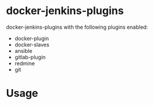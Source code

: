 # docker-jenkins-plugins

docker-jenkins-plugins with the following plugins enabled:
 * docker-plugin
 * docker-slaves
 * ansible
 * gitlab-plugin
 * redmine
 * git
 
# Usage

